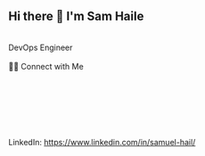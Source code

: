 ## Hi there 👋 I'm Sam Haile
<br>DevOps Engineer<br>
<br>🤝🏻 Connect with Me<br>
<br><br>
<br><br>
<br><br>
<br>LinkedIn: https://www.linkedin.com/in/samuel-hail/<br>

<!--
**samishken/samishken** is a ✨ _special_ ✨ repository because its `README.md` (this file) appears on your GitHub profile.

Here are some ideas to get you started:

- 🔭 I’m currently working on ...
- 🌱 I’m currently learning ...
- 👯 I’m looking to collaborate on ...
- 🤔 I’m looking for help with ...
- 💬 Ask me about ...
- 📫 How to reach me: ...
- 😄 Pronouns: ...
- ⚡ Fun fact: ...
-->
